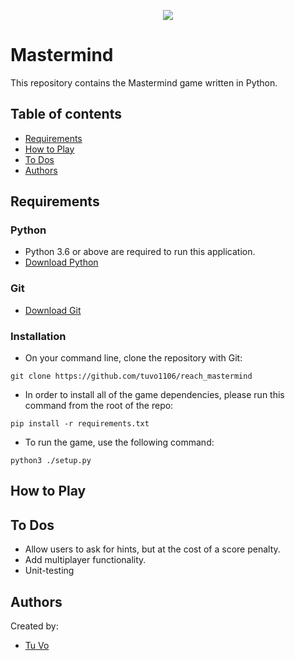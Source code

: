 <p align="center">
  <img src="https://miro.medium.com/max/700/0*4xohKyVpcqZPmT9y.png">
</p>

# Mastermind

This repository contains the Mastermind game written in Python.

## Table of contents

- [Requirements](#requirements)
- [How to Play](#how-to-play)
- [To Dos](#to-dos)
- [Authors](#authors)

## Requirements

### Python

- Python 3.6 or above are required to run this application.
- [Download Python](https://www.python.org/downloads/)

### Git

- [Download Git](https://git-scm.com/downloads)

### Installation

- On your command line, clone the repository with Git:

`git clone https://github.com/tuvo1106/reach_mastermind`

- In order to install all of the game dependencies, please run this command from the root of the repo:

`pip install -r requirements.txt`

- To run the game, use the following command:

`python3 ./setup.py`

## How to Play

## To Dos

- Allow users to ask for hints, but at the cost of a score penalty.
- Add multiplayer functionality.
- Unit-testing

## Authors

Created by:

- [Tu Vo](https://github.com/tuvo1106)
